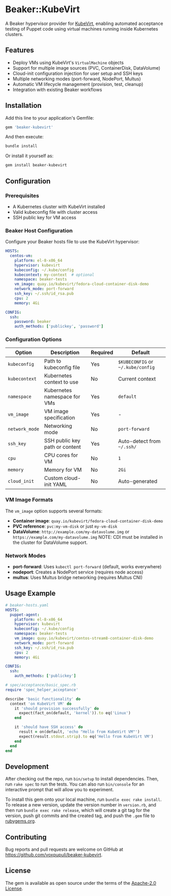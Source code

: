 # Beaker::KubeVirt

A Beaker hypervisor provider for [KubeVirt](https://kubevirt.io), enabling automated acceptance testing of Puppet code using virtual machines running inside Kubernetes clusters.

## Features

- Deploy VMs using KubeVirt's `VirtualMachine` objects
- Support for multiple image sources (PVC, ContainerDisk, DataVolume)
- Cloud-init configuration injection for user setup and SSH keys
- Multiple networking modes (port-forward, NodePort, Multus)
- Automatic VM lifecycle management (provision, test, cleanup)
- Integration with existing Beaker workflows

## Installation

Add this line to your application's Gemfile:

```ruby
gem 'beaker-kubevirt'
```

And then execute:

```bash
bundle install
```

Or install it yourself as:

```bash
gem install beaker-kubevirt
```

## Configuration

### Prerequisites

- A Kubernetes cluster with KubeVirt installed
- Valid kubeconfig file with cluster access
- SSH public key for VM access

### Beaker Host Configuration

Configure your Beaker hosts file to use the KubeVirt hypervisor:

```yaml
HOSTS:
  centos-vm:
    platform: el-8-x86_64
    hypervisor: kubevirt
    kubeconfig: ~/.kube/config
    kubecontext: my-context  # optional
    namespace: beaker-tests
    vm_image: quay.io/kubevirt/fedora-cloud-container-disk-demo
    network_mode: port-forward
    ssh_key: ~/.ssh/id_rsa.pub
    cpu: 2
    memory: 4Gi

CONFIG:
  ssh:
    password: beaker
    auth_methods: ['publickey', 'password']
```

### Configuration Options

| Option | Description | Required | Default |
|--------|-------------|----------|---------|
| `kubeconfig` | Path to kubeconfig file | Yes | `$KUBECONFIG` or `~/.kube/config` |
| `kubecontext` | Kubernetes context to use | No | Current context |
| `namespace` | Kubernetes namespace for VMs | Yes | `default` |
| `vm_image` | VM image specification | Yes | - |
| `network_mode` | Networking mode | No | `port-forward` |
| `ssh_key` | SSH public key path or content | Yes | Auto-detect from `~/.ssh/` |
| `cpu` | CPU cores for VM | No | `1` |
| `memory` | Memory for VM | No | `2Gi` |
| `cloud_init` | Custom cloud-init YAML | No | Auto-generated |

### VM Image Formats

The `vm_image` option supports several formats:

- **Container image**: `quay.io/kubevirt/fedora-cloud-container-disk-demo`
- **PVC reference**: `pvc:my-vm-disk` or just `my-vm-disk`
- **DataVolume**: `http://example.com/my-datavolume.img` or `https://example.com/my-datavolume.img` NOTE: CDI must be installed in the cluster for DataVolume support.

### Network Modes

- **port-forward**: Uses `kubectl port-forward` (default, works everywhere)
- **nodeport**: Creates a NodePort service (requires node access)
- **multus**: Uses Multus bridge networking (requires Multus CNI)

## Usage Example

```yaml
# beaker-hosts.yaml
HOSTS:
  puppet-agent:
    platform: el-8-x86_64
    hypervisor: kubevirt
    kubeconfig: ~/.kube/config
    namespace: beaker-tests
    vm_image: quay.io/kubevirt/centos-stream8-container-disk-demo
    network_mode: port-forward
    ssh_key: ~/.ssh/id_rsa.pub
    cpu: 2
    memory: 4Gi

CONFIG:
  ssh:
    auth_methods: ['publickey']
```

```ruby
# spec/acceptance/basic_spec.rb
require 'spec_helper_acceptance'

describe 'basic functionality' do
  context 'on KubeVirt VM' do
    it 'should provision successfully' do
      expect(fact_on(default, 'kernel')).to eq('Linux')
    end

    it 'should have SSH access' do
      result = on(default, 'echo "Hello from KubeVirt VM"')
      expect(result.stdout.strip).to eq('Hello from KubeVirt VM')
    end
  end
end
```

## Development

After checking out the repo, run `bin/setup` to install dependencies. Then, run `rake spec` to run the tests. You can also run `bin/console` for an interactive prompt that will allow you to experiment.

To install this gem onto your local machine, run `bundle exec rake install`. To release a new version, update the version number in `version.rb`, and then run `bundle exec rake release`, which will create a git tag for the version, push git commits and the created tag, and push the `.gem` file to [rubygems.org](https://rubygems.org).

## Contributing

Bug reports and pull requests are welcome on GitHub at https://github.com/voxpupuli/beaker-kubevirt.

## License

The gem is available as open source under the terms of the [Apache-2.0 License](https://opensource.org/licenses/Apache-2.0).
